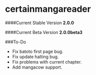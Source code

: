 # certainmangareader

####Current Stable Version
**2.0.0**

####Current Beta Version
**2.0.0beta3**

###To-Do
- Fix batoto first page bug.
- Fix update halting bug.
- Fix problems with current chapter.
- Add mangacow support.